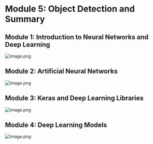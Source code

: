 

# Module 5: Object Detection and Summary
## Module 1: Introduction to Neural Networks and Deep Learning
![image.png](https://prod-files-secure.s3.us-west-2.amazonaws.com/03e82b26-cccb-4906-bb56-adabcbdc0655/a8d40bcb-c482-4026-8872-311e16b2dc63/image.png?X-Amz-Algorithm=AWS4-HMAC-SHA256&X-Amz-Content-Sha256=UNSIGNED-PAYLOAD&X-Amz-Credential=ASIAZI2LB466QSBHN7IE%2F20250130%2Fus-west-2%2Fs3%2Faws4_request&X-Amz-Date=20250130T031640Z&X-Amz-Expires=3600&X-Amz-Security-Token=IQoJb3JpZ2luX2VjEJP%2F%2F%2F%2F%2F%2F%2F%2F%2F%2FwEaCXVzLXdlc3QtMiJGMEQCIGiKXZuWZBB2cZlE3u1x23rccxj7Ym%2B0TNWrwC%2FZAx7oAiBhOVck7ujHxhH%2FunfxVsTr9P7P2K1%2FxDuuIBf9xMFgUSqIBAic%2F%2F%2F%2F%2F%2F%2F%2F%2F%2F8BEAAaDDYzNzQyMzE4MzgwNSIMnFZWZeGK3F8Z7nniKtwDATpWxHIs%2B6feFnwVXIrgY03ri7l4L%2Bp09Ab69Z6xgi9rsk%2B1O9S6uFKB3ECsRguK2u1M3qCYcMu1BrPOMph23xnSY%2B4Xb8mAgOjyHxmVZTbn6k%2FpMzR%2F%2FJK%2FIRKOrYv%2F1HVTpsGsVgykf5yKqHmKloD3WN%2BqieLV%2FRXyhmoVdl2o3inklIWm0SrQbH9PMcWQMtGR1CrwhNJvOSYsKOCVOUKxgO9I63Y03Ia5teHyVwbZKmqatgCZUAlc%2F2t9wDqsGcHihGcBSoQ6zdwOnAkXUBojiLOmz3Q5zfTTQ14k1qbqDslUJOGDqhidnL2jEqeRFP90ux3wG%2FG%2FoynHIhsyiyuEMbOeIV7xi1Xw%2FJ6FyIRGVgaDlwC3I9ypfojH%2BTAWke90jLRXjgX42zGi7dNv6x6tcmInaJaHvJKfskJthIuvleFsBz2Tjxq67VT2yVbIn3qdcRGuxqNlpBFfz%2FjcqB1P%2BagRvf05N%2Bpl3lq2Dtap5Yj8qXbqQta2f%2FJ5FGqr4GE4IIaEIarAH9HyjrGyI9W0xoZTji0s7Pq9xgGoKxC3d9nJwgLsCnb%2F%2Bu7y27BAAYjClo%2BgOZVuL3co%2F5HmHJHCRdnSHjaNN8FgE08XpWwk2rZzwjX47T5%2FcM0wnc%2FrvAY6pgGbOnfin5Tx46bpFAHE7HO39GD51SGY0924A%2BmSLWBBkJWuqR8L1DmMFOtu3VgqGO9UudAPdTBiHSVnrySn2xwUe5d%2FTZByFyPuECEMIV0HXS5Wb7LAhGJbHl0OlFuH2VsOS4gDDqvhichCW76bnvPLgoOK7bjN2Hmi0aw1zT80kHF%2B7VTcNm2ovcvE6wb3BQtEjAc0I3XH4f2D7i21WD07teczXKcy&X-Amz-Signature=d8b6d4f77e6479478e4b58df0982f9c3b9e946e208e4b5757c0bc45ea24226f7&X-Amz-SignedHeaders=host&x-id=GetObject)
## Module 2: Artificial Neural Networks
![image.png](https://prod-files-secure.s3.us-west-2.amazonaws.com/03e82b26-cccb-4906-bb56-adabcbdc0655/5157ca89-62da-41d9-a98f-6432b71047a9/image.png?X-Amz-Algorithm=AWS4-HMAC-SHA256&X-Amz-Content-Sha256=UNSIGNED-PAYLOAD&X-Amz-Credential=ASIAZI2LB466QSBHN7IE%2F20250130%2Fus-west-2%2Fs3%2Faws4_request&X-Amz-Date=20250130T031640Z&X-Amz-Expires=3600&X-Amz-Security-Token=IQoJb3JpZ2luX2VjEJP%2F%2F%2F%2F%2F%2F%2F%2F%2F%2FwEaCXVzLXdlc3QtMiJGMEQCIGiKXZuWZBB2cZlE3u1x23rccxj7Ym%2B0TNWrwC%2FZAx7oAiBhOVck7ujHxhH%2FunfxVsTr9P7P2K1%2FxDuuIBf9xMFgUSqIBAic%2F%2F%2F%2F%2F%2F%2F%2F%2F%2F8BEAAaDDYzNzQyMzE4MzgwNSIMnFZWZeGK3F8Z7nniKtwDATpWxHIs%2B6feFnwVXIrgY03ri7l4L%2Bp09Ab69Z6xgi9rsk%2B1O9S6uFKB3ECsRguK2u1M3qCYcMu1BrPOMph23xnSY%2B4Xb8mAgOjyHxmVZTbn6k%2FpMzR%2F%2FJK%2FIRKOrYv%2F1HVTpsGsVgykf5yKqHmKloD3WN%2BqieLV%2FRXyhmoVdl2o3inklIWm0SrQbH9PMcWQMtGR1CrwhNJvOSYsKOCVOUKxgO9I63Y03Ia5teHyVwbZKmqatgCZUAlc%2F2t9wDqsGcHihGcBSoQ6zdwOnAkXUBojiLOmz3Q5zfTTQ14k1qbqDslUJOGDqhidnL2jEqeRFP90ux3wG%2FG%2FoynHIhsyiyuEMbOeIV7xi1Xw%2FJ6FyIRGVgaDlwC3I9ypfojH%2BTAWke90jLRXjgX42zGi7dNv6x6tcmInaJaHvJKfskJthIuvleFsBz2Tjxq67VT2yVbIn3qdcRGuxqNlpBFfz%2FjcqB1P%2BagRvf05N%2Bpl3lq2Dtap5Yj8qXbqQta2f%2FJ5FGqr4GE4IIaEIarAH9HyjrGyI9W0xoZTji0s7Pq9xgGoKxC3d9nJwgLsCnb%2F%2Bu7y27BAAYjClo%2BgOZVuL3co%2F5HmHJHCRdnSHjaNN8FgE08XpWwk2rZzwjX47T5%2FcM0wnc%2FrvAY6pgGbOnfin5Tx46bpFAHE7HO39GD51SGY0924A%2BmSLWBBkJWuqR8L1DmMFOtu3VgqGO9UudAPdTBiHSVnrySn2xwUe5d%2FTZByFyPuECEMIV0HXS5Wb7LAhGJbHl0OlFuH2VsOS4gDDqvhichCW76bnvPLgoOK7bjN2Hmi0aw1zT80kHF%2B7VTcNm2ovcvE6wb3BQtEjAc0I3XH4f2D7i21WD07teczXKcy&X-Amz-Signature=d1303ac4f1f4c3a5b7f3c403b110dee85f18a31ed06b935258d8df4030cff547&X-Amz-SignedHeaders=host&x-id=GetObject)
## Module 3: Keras and Deep Learning Libraries
![image.png](https://prod-files-secure.s3.us-west-2.amazonaws.com/03e82b26-cccb-4906-bb56-adabcbdc0655/5089ce50-05f1-470d-ad42-42503bf1df5f/image.png?X-Amz-Algorithm=AWS4-HMAC-SHA256&X-Amz-Content-Sha256=UNSIGNED-PAYLOAD&X-Amz-Credential=ASIAZI2LB466QSBHN7IE%2F20250130%2Fus-west-2%2Fs3%2Faws4_request&X-Amz-Date=20250130T031640Z&X-Amz-Expires=3600&X-Amz-Security-Token=IQoJb3JpZ2luX2VjEJP%2F%2F%2F%2F%2F%2F%2F%2F%2F%2FwEaCXVzLXdlc3QtMiJGMEQCIGiKXZuWZBB2cZlE3u1x23rccxj7Ym%2B0TNWrwC%2FZAx7oAiBhOVck7ujHxhH%2FunfxVsTr9P7P2K1%2FxDuuIBf9xMFgUSqIBAic%2F%2F%2F%2F%2F%2F%2F%2F%2F%2F8BEAAaDDYzNzQyMzE4MzgwNSIMnFZWZeGK3F8Z7nniKtwDATpWxHIs%2B6feFnwVXIrgY03ri7l4L%2Bp09Ab69Z6xgi9rsk%2B1O9S6uFKB3ECsRguK2u1M3qCYcMu1BrPOMph23xnSY%2B4Xb8mAgOjyHxmVZTbn6k%2FpMzR%2F%2FJK%2FIRKOrYv%2F1HVTpsGsVgykf5yKqHmKloD3WN%2BqieLV%2FRXyhmoVdl2o3inklIWm0SrQbH9PMcWQMtGR1CrwhNJvOSYsKOCVOUKxgO9I63Y03Ia5teHyVwbZKmqatgCZUAlc%2F2t9wDqsGcHihGcBSoQ6zdwOnAkXUBojiLOmz3Q5zfTTQ14k1qbqDslUJOGDqhidnL2jEqeRFP90ux3wG%2FG%2FoynHIhsyiyuEMbOeIV7xi1Xw%2FJ6FyIRGVgaDlwC3I9ypfojH%2BTAWke90jLRXjgX42zGi7dNv6x6tcmInaJaHvJKfskJthIuvleFsBz2Tjxq67VT2yVbIn3qdcRGuxqNlpBFfz%2FjcqB1P%2BagRvf05N%2Bpl3lq2Dtap5Yj8qXbqQta2f%2FJ5FGqr4GE4IIaEIarAH9HyjrGyI9W0xoZTji0s7Pq9xgGoKxC3d9nJwgLsCnb%2F%2Bu7y27BAAYjClo%2BgOZVuL3co%2F5HmHJHCRdnSHjaNN8FgE08XpWwk2rZzwjX47T5%2FcM0wnc%2FrvAY6pgGbOnfin5Tx46bpFAHE7HO39GD51SGY0924A%2BmSLWBBkJWuqR8L1DmMFOtu3VgqGO9UudAPdTBiHSVnrySn2xwUe5d%2FTZByFyPuECEMIV0HXS5Wb7LAhGJbHl0OlFuH2VsOS4gDDqvhichCW76bnvPLgoOK7bjN2Hmi0aw1zT80kHF%2B7VTcNm2ovcvE6wb3BQtEjAc0I3XH4f2D7i21WD07teczXKcy&X-Amz-Signature=631d975730691f69a0851aab51c59e9e26545018b0baef20d50f18d9da8872e1&X-Amz-SignedHeaders=host&x-id=GetObject)
## Module 4: Deep Learning Models
![image.png](https://prod-files-secure.s3.us-west-2.amazonaws.com/03e82b26-cccb-4906-bb56-adabcbdc0655/4e22fcb0-cfbc-4d28-b961-b9b8fde071f0/image.png?X-Amz-Algorithm=AWS4-HMAC-SHA256&X-Amz-Content-Sha256=UNSIGNED-PAYLOAD&X-Amz-Credential=ASIAZI2LB466QSBHN7IE%2F20250130%2Fus-west-2%2Fs3%2Faws4_request&X-Amz-Date=20250130T031640Z&X-Amz-Expires=3600&X-Amz-Security-Token=IQoJb3JpZ2luX2VjEJP%2F%2F%2F%2F%2F%2F%2F%2F%2F%2FwEaCXVzLXdlc3QtMiJGMEQCIGiKXZuWZBB2cZlE3u1x23rccxj7Ym%2B0TNWrwC%2FZAx7oAiBhOVck7ujHxhH%2FunfxVsTr9P7P2K1%2FxDuuIBf9xMFgUSqIBAic%2F%2F%2F%2F%2F%2F%2F%2F%2F%2F8BEAAaDDYzNzQyMzE4MzgwNSIMnFZWZeGK3F8Z7nniKtwDATpWxHIs%2B6feFnwVXIrgY03ri7l4L%2Bp09Ab69Z6xgi9rsk%2B1O9S6uFKB3ECsRguK2u1M3qCYcMu1BrPOMph23xnSY%2B4Xb8mAgOjyHxmVZTbn6k%2FpMzR%2F%2FJK%2FIRKOrYv%2F1HVTpsGsVgykf5yKqHmKloD3WN%2BqieLV%2FRXyhmoVdl2o3inklIWm0SrQbH9PMcWQMtGR1CrwhNJvOSYsKOCVOUKxgO9I63Y03Ia5teHyVwbZKmqatgCZUAlc%2F2t9wDqsGcHihGcBSoQ6zdwOnAkXUBojiLOmz3Q5zfTTQ14k1qbqDslUJOGDqhidnL2jEqeRFP90ux3wG%2FG%2FoynHIhsyiyuEMbOeIV7xi1Xw%2FJ6FyIRGVgaDlwC3I9ypfojH%2BTAWke90jLRXjgX42zGi7dNv6x6tcmInaJaHvJKfskJthIuvleFsBz2Tjxq67VT2yVbIn3qdcRGuxqNlpBFfz%2FjcqB1P%2BagRvf05N%2Bpl3lq2Dtap5Yj8qXbqQta2f%2FJ5FGqr4GE4IIaEIarAH9HyjrGyI9W0xoZTji0s7Pq9xgGoKxC3d9nJwgLsCnb%2F%2Bu7y27BAAYjClo%2BgOZVuL3co%2F5HmHJHCRdnSHjaNN8FgE08XpWwk2rZzwjX47T5%2FcM0wnc%2FrvAY6pgGbOnfin5Tx46bpFAHE7HO39GD51SGY0924A%2BmSLWBBkJWuqR8L1DmMFOtu3VgqGO9UudAPdTBiHSVnrySn2xwUe5d%2FTZByFyPuECEMIV0HXS5Wb7LAhGJbHl0OlFuH2VsOS4gDDqvhichCW76bnvPLgoOK7bjN2Hmi0aw1zT80kHF%2B7VTcNm2ovcvE6wb3BQtEjAc0I3XH4f2D7i21WD07teczXKcy&X-Amz-Signature=331e2bb67739c474869816c409e019979d16ad560db9beb0432915321584f99a&X-Amz-SignedHeaders=host&x-id=GetObject)